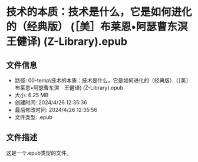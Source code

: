 ﻿# 技术的本质：技术是什么，它是如何进化的（经典版） (［美］布莱恩•阿瑟曹东溟　王健译) (Z-Library).epub

## 文件信息
- 路径: 00-temp\技术的本质：技术是什么，它是如何进化的（经典版） (［美］布莱恩•阿瑟曹东溟　王健译) (Z-Library).epub
- 大小: 6.25 MB
- 创建时间: 2024/4/26 12:35:36
- 最后修改时间: 2024/4/26 12:35:56
- 文件类型: .epub

## 文件描述
这是一个.epub类型的文件。

